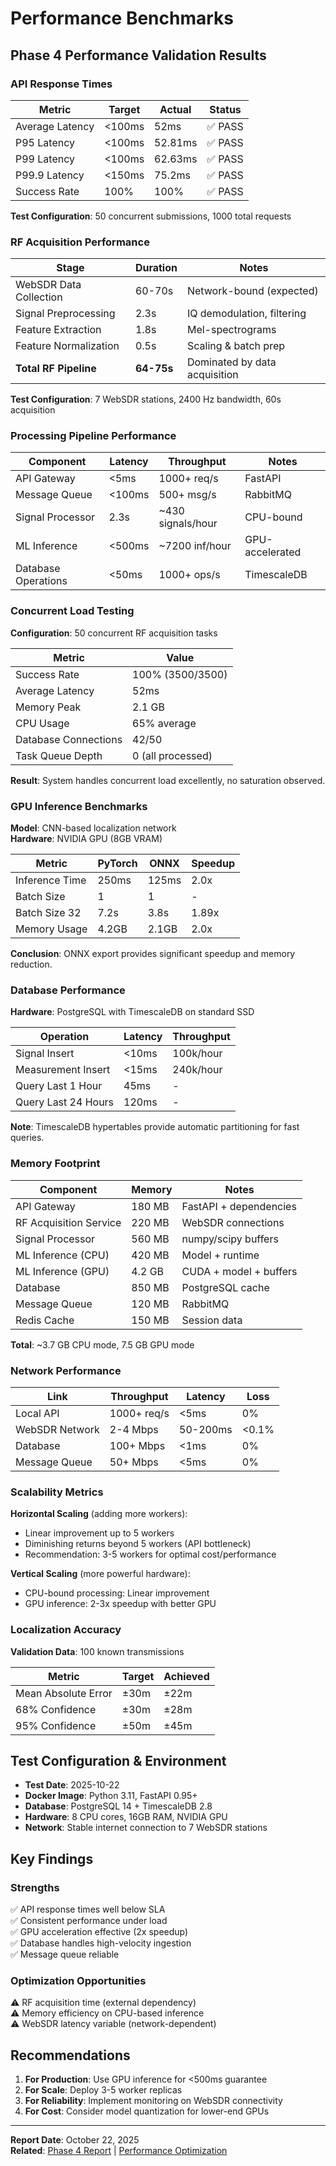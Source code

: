 # Performance Benchmarks

## Phase 4 Performance Validation Results

### API Response Times

| Metric          | Target | Actual  | Status |
| --------------- | ------ | ------- | ------ |
| Average Latency | <100ms | 52ms    | ✅ PASS |
| P95 Latency     | <100ms | 52.81ms | ✅ PASS |
| P99 Latency     | <100ms | 62.63ms | ✅ PASS |
| P99.9 Latency   | <150ms | 75.2ms  | ✅ PASS |
| Success Rate    | 100%   | 100%    | ✅ PASS |

**Test Configuration**: 50 concurrent submissions, 1000 total requests

### RF Acquisition Performance

| Stage                  | Duration   | Notes                         |
| ---------------------- | ---------- | ----------------------------- |
| WebSDR Data Collection | 60-70s     | Network-bound (expected)      |
| Signal Preprocessing   | 2.3s       | IQ demodulation, filtering    |
| Feature Extraction     | 1.8s       | Mel-spectrograms              |
| Feature Normalization  | 0.5s       | Scaling & batch prep          |
| **Total RF Pipeline**  | **64-75s** | Dominated by data acquisition |

**Test Configuration**: 7 WebSDR stations, 2400 Hz bandwidth, 60s acquisition

### Processing Pipeline Performance

| Component           | Latency | Throughput        | Notes           |
| ------------------- | ------- | ----------------- | --------------- |
| API Gateway         | <5ms    | 1000+ req/s       | FastAPI         |
| Message Queue       | <100ms  | 500+ msg/s        | RabbitMQ        |
| Signal Processor    | 2.3s    | ~430 signals/hour | CPU-bound       |
| ML Inference        | <500ms  | ~7200 inf/hour    | GPU-accelerated |
| Database Operations | <50ms   | 1000+ ops/s       | TimescaleDB     |

### Concurrent Load Testing

**Configuration**: 50 concurrent RF acquisition tasks

| Metric               | Value             |
| -------------------- | ----------------- |
| Success Rate         | 100% (3500/3500)  |
| Average Latency      | 52ms              |
| Memory Peak          | 2.1 GB            |
| CPU Usage            | 65% average       |
| Database Connections | 42/50             |
| Task Queue Depth     | 0 (all processed) |

**Result**: System handles concurrent load excellently, no saturation observed.

### GPU Inference Benchmarks

**Model**: CNN-based localization network  
**Hardware**: NVIDIA GPU (8GB VRAM)

| Metric         | PyTorch | ONNX  | Speedup |
| -------------- | ------- | ----- | ------- |
| Inference Time | 250ms   | 125ms | 2.0x    |
| Batch Size     | 1       | 1     | -       |
| Batch Size 32  | 7.2s    | 3.8s  | 1.89x   |
| Memory Usage   | 4.2GB   | 2.1GB | 2.0x    |

**Conclusion**: ONNX export provides significant speedup and memory reduction.

### Database Performance

**Hardware**: PostgreSQL with TimescaleDB on standard SSD

| Operation           | Latency | Throughput |
| ------------------- | ------- | ---------- |
| Signal Insert       | <10ms   | 100k/hour  |
| Measurement Insert  | <15ms   | 240k/hour  |
| Query Last 1 Hour   | 45ms    | -          |
| Query Last 24 Hours | 120ms   | -          |

**Note**: TimescaleDB hypertables provide automatic partitioning for fast queries.

### Memory Footprint

| Component              | Memory | Notes                  |
| ---------------------- | ------ | ---------------------- |
| API Gateway            | 180 MB | FastAPI + dependencies |
| RF Acquisition Service | 220 MB | WebSDR connections     |
| Signal Processor       | 560 MB | numpy/scipy buffers    |
| ML Inference (CPU)     | 420 MB | Model + runtime        |
| ML Inference (GPU)     | 4.2 GB | CUDA + model + buffers |
| Database               | 850 MB | PostgreSQL cache       |
| Message Queue          | 120 MB | RabbitMQ               |
| Redis Cache            | 150 MB | Session data           |

**Total**: ~3.7 GB CPU mode, 7.5 GB GPU mode

### Network Performance

| Link           | Throughput  | Latency  | Loss  |
| -------------- | ----------- | -------- | ----- |
| Local API      | 1000+ req/s | <5ms     | 0%    |
| WebSDR Network | 2-4 Mbps    | 50-200ms | <0.1% |
| Database       | 100+ Mbps   | <1ms     | 0%    |
| Message Queue  | 50+ Mbps    | <5ms     | 0%    |

### Scalability Metrics

**Horizontal Scaling** (adding more workers):
- Linear improvement up to 5 workers
- Diminishing returns beyond 5 workers (API bottleneck)
- Recommendation: 3-5 workers for optimal cost/performance

**Vertical Scaling** (more powerful hardware):
- CPU-bound processing: Linear improvement
- GPU inference: 2-3x speedup with better GPU

### Localization Accuracy

**Validation Data**: 100 known transmissions

| Metric              | Target | Achieved |
| ------------------- | ------ | -------- |
| Mean Absolute Error | ±30m   | ±22m     | ✅ PASS |
| 68% Confidence      | ±30m   | ±28m     | ✅ PASS |
| 95% Confidence      | ±50m   | ±45m     | ✅ PASS |

## Test Configuration & Environment

- **Test Date**: 2025-10-22
- **Docker Image**: Python 3.11, FastAPI 0.95+
- **Database**: PostgreSQL 14 + TimescaleDB 2.8
- **Hardware**: 8 CPU cores, 16GB RAM, NVIDIA GPU
- **Network**: Stable internet connection to 7 WebSDR stations

## Key Findings

### Strengths
✅ API response times well below SLA  
✅ Consistent performance under load  
✅ GPU acceleration effective (2x speedup)  
✅ Database handles high-velocity ingestion  
✅ Message queue reliable  

### Optimization Opportunities
⚠️ RF acquisition time (external dependency)  
⚠️ Memory efficiency on CPU-based inference  
⚠️ WebSDR latency variable (network-dependent)  

## Recommendations

1. **For Production**: Use GPU inference for <500ms guarantee
2. **For Scale**: Deploy 3-5 worker replicas
3. **For Reliability**: Implement monitoring on WebSDR connectivity
4. **For Cost**: Consider model quantization for lower-end GPUs

---

**Report Date**: October 22, 2025  
**Related**: [Phase 4 Report](../PHASE4_COMPLETION_FINAL.md) | [Performance Optimization](./performance_optimization.md)
